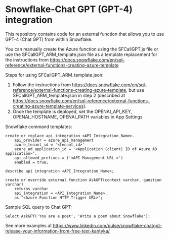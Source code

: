 # Snowflake-Chat GPT (GPT-4) integration

This repository contains code for an external function that allows you to use GPT-4 (Chat GPT) from within Snowflake. 

You can manually create the Azure function using the SFCallGPT.js file or use the SFCallGPT_ARM_template.json file as a template replacement for the instructions from https://docs.snowflake.com/en/sql-reference/external-functions-creating-azure-template

Steps for using SFCallGPT_ARM_template.json:
1. Follow the instructions from https://docs.snowflake.com/en/sql-reference/external-functions-creating-azure-template, but use SFCallGPT_ARM_template.json in step 2 (described at https://docs.snowflake.com/en/sql-reference/external-functions-creating-azure-template-services).
2. Once the template is deployed, set the OPENAI_API_KEY, OPENAI_HOSTNAME, OPENAI_PATH variables in App Settings  

Snowflake command templates:
```
create or replace api integration <API_Integration_Name>.
    api_provider = azure_api_management
    azure_tenant_id = '<tenant_id>'
    azure_ad_application_id = '<Application (client) ID of Azure AD application>'.
    api_allowed_prefixes = ('<API Management URL >')
    enabled = true;

describe api integration <API_Integration_Name>;

create or override external function AskGPT(context varchar, question varchar)
    returns varchar
    api_integration = <API_Integration_Name>.
    as "<Azure Function HTTP Trigger URL>"; 
```

Sample SQL query to Chat GPT:
```    
Select AskGPT('You are a poet', 'Write a poem about Snowflake');
``` 
See more examples at https://www.linkedin.com/pulse/snowflake-chatgpt-release-your-information-from-free-text-kantyka/
